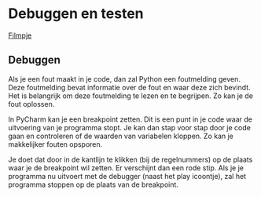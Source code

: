 # Debuggen en testen

[Filmpje](https://drive.google.com/file/d/1x986WswUK8LfAp2CfVRjMcbbXv8ZdI-q/view)

## Debuggen

Als je een fout maakt in je code, dan zal Python een foutmelding geven. Deze foutmelding bevat informatie over de fout en waar deze zich bevindt. Het is belangrijk om deze foutmelding te lezen en te begrijpen. Zo kan je de fout oplossen.

In PyCharm kan je een breakpoint zetten. Dit is een punt in je code waar de uitvoering van je programma stopt. Je kan dan stap voor stap door je code gaan en controleren of de waarden van variabelen kloppen. Zo kan je makkelijker fouten opsporen.

Je doet dat door in de kantlijn te klikken (bij de regelnummers) op de plaats waar je de breakpoint wil zetten. Er verschijnt dan een rode stip. Als je je programma nu uitvoert met de debugger (naast het play icoontje), zal het programma stoppen op de plaats van de breakpoint.